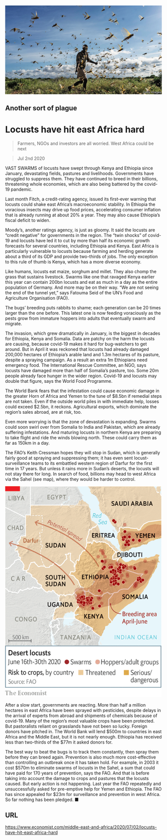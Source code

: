 ![](./images/20200704_MAP003_0.jpg)

## Another sort of plague

# Locusts have hit east Africa hard

> Farmers, NGOs and investors are all worried. West Africa could be next

> Jul 2nd 2020

VAST SWARMS of locusts have swept through Kenya and Ethiopia since January, devastating fields, pastures and livelihoods. Governments have struggled to suppress them. They have continued to breed in their billions, threatening whole economies, which are also being battered by the covid-19 pandemic.

Last month Fitch, a credit-rating agency, issued its first-ever warning that locusts could shake east Africa’s macroeconomic stability. In Ethiopia the voracious insects may drive up food prices, accelerating consumer inflation that is already running at about 20% a year. They may also cause Ethiopia’s fiscal deficit to widen.

Moody’s, another ratings agency, is just as gloomy. It said the locusts are “credit negative” for governments in the region. The “twin shocks” of covid-19 and locusts have led it to cut by more than half its economic growth forecasts for several countries, including Ethiopia and Kenya. East Africa is particularly vulnerable to locusts because farming and herding generate about a third of its GDP and provide two-thirds of jobs. The only exception to this rule of thumb is Kenya, which has a more diverse economy.

Like humans, locusts eat maize, sorghum and millet. They also chomp the grass that sustains livestock. Swarms like one that ravaged Kenya earlier this year can contain 200bn locusts and eat as much in a day as the entire population of Germany. And more may be on their way. “We are not seeing the end of the tunnel yet,” says Fatouma Seid of the UN’s Food and Agriculture Organisation (FAO).

The bugs’ breeding puts rabbits to shame; each generation can be 20 times larger than the one before. This latest one is now feeding voraciously as the pests grow from immature hoppers into adults that eventually swarm and migrate.

The invasion, which grew dramatically in January, is the biggest in decades for Ethiopia, Kenya and Somalia. Data are patchy on the harm the locusts are causing, because covid-19 makes it hard for bug-watchers to get around. But in April it was reckoned that locusts had already damaged 200,000 hectares of Ethiopia’s arable land and 1.3m hectares of its pasture, despite a spraying campaign. As a result an extra 1m Ethiopians need emergency food. The International Rescue Committee, an NGO, says locusts have damaged more than half of Somalia’s pasture, too. Some 20m people already face hunger in the wider region. Covid-19 and locusts may double that figure, says the World Food Programme.

The World Bank fears that the infestation could cause economic damage in the greater Horn of Africa and Yemen to the tune of $8.5bn if remedial steps are not taken. Even if the outside world piles in with immediate help, losses could exceed $2.5bn, it reckons. Agricultural exports, which dominate the region’s sales abroad, are at risk, too.

Even more worrying is that the zone of devastation is expanding. Swarms could soon swirl over from Somalia to India and Pakistan, which are already suffering infestations. And maturing locusts in northern Kenya are preparing to take flight and ride the winds blowing north. These could carry them as far as 150km in a day.

The FAO’s Keith Cressman hopes they will stop in Sudan, which is generally fairly good at spraying and suppressing them; it has even sent locust-surveillance teams to its embattled western region of Darfur for the first time in 17 years. But unless it rains more in Sudan’s deserts, the locusts will not stay there for long. In search of food, billions may head to west Africa via the Sahel (see map), where they would be harder to control.



![](./images/20200704_MAM909.png)

After a slow start, governments are reacting. More than half a million hectares in east Africa have been sprayed with pesticides, despite delays in the arrival of experts from abroad and shipments of chemicals because of covid-19. Many of the region’s most valuable crops have been protected. But pastoralists reliant on grasslands have not been so lucky. Foreign donors have pitched in. The World Bank will lend $500m to countries in east Africa and the Middle East, but it is not nearly enough. Ethiopia has received less than two-thirds of the $77m it asked donors for.

The best way to beat the bugs is to track them constantly, then spray them before they can breed again. Prevention is also much more cost-effective than controlling an outbreak once it has taken hold. For example, in 2003 it cost $570m to eliminate swarms of locusts in the Sahel, a sum that could have paid for 170 years of prevention, says the FAO. And that is before taking into account the damage to crops and pastures that the locusts caused. But early action is not happening. Last year the FAO repeatedly and unsuccessfully asked for pre-emptive help for Yemen and Ethiopia. The FAO has since appealed for $23m for surveillance and prevention in west Africa. So far nothing has been pledged. ■

## URL

https://www.economist.com/middle-east-and-africa/2020/07/02/locusts-have-hit-east-africa-hard
